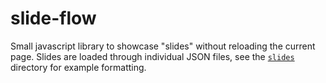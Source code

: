 # slide-flow

Small javascript library to showcase "slides" without reloading the current page.  Slides are loaded through individual JSON files, see the [`slides`](https://github.com/ConstantinoSchillebeeckx/slide-flow/tree/master/slides) directory for example formatting.
